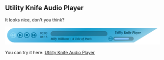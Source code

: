 ## Utility Knife Audio Player

It looks nice, don't you think?

![Utility Knife Audio Player](public/Player.jpg)

You can try it here: [Utility Knife Audio Player](https://utility-knife-audio-player-git-master.ulgerd.now.sh/)

